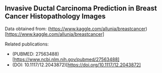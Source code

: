 ## Invasive Ductal Carcinoma Prediction in Breast Cancer Histopathology Images  

Data obtained from: (https://www.kaggle.com/allunia/breastcancer)[https://www.kaggle.com/allunia/breastcancer]  

Related publications:  
* (PUBMED: 27563488)[https://www.ncbi.nlm.nih.gov/pubmed/27563488]  
* (DOI: 10.1117/12.2043872)[https://doi.org/10.1117/12.2043872]


